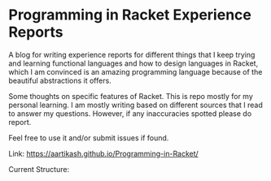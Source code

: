 # Programming in Racket Experience Reports
A blog for writing experience reports for different things that I keep trying and learning
functional languages and how to design languages in Racket, which I am convinced is an 
amazing programming language because of the beautiful abstractions it offers. 


Some thoughts on specific features of Racket. This is repo mostly for my personal learning. 
I am mostly writing based on different sources that I read to answer my questions. However,
if any inaccuracies spotted please do report. 
 

Feel free to use it and/or submit issues if found.

Link: https://aartikash.github.io/Programming-in-Racket/

Current Structure:



